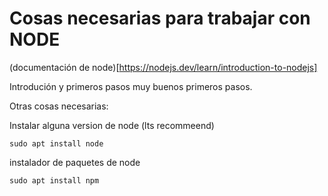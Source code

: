 # Cosas necesarias para trabajar con NODE

(documentación de node)[https://nodejs.dev/learn/introduction-to-nodejs]

Introdución y primeros pasos muy buenos primeros pasos.

Otras cosas necesarias:

Instalar alguna version de node (lts recommeend)
````
sudo apt install node
````

instalador de paquetes de node
````
sudo apt install npm
````


